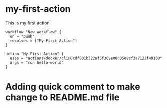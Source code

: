 # my-first-action
This is my first action.

```
workflow "New workflow" {
  on = "push"
  resolves = ["My First Action"]
}

action "My First Action" {
  uses = "actions/docker/cli@8cdf801b322af5f369e00d85e9cf3a7122f49108"
  args = "run hello-world"
}
```
# Adding quick comment to make change to README.md file
